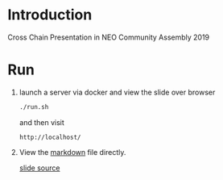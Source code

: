 # Introduction

Cross Chain Presentation in NEO Community Assembly 2019

# Run

1. launch a server via docker and view the slide over browser

   ```sh
   ./run.sh
   ```

   and then visit

   ```url
   http://localhost/
   ```

2. View the [markdown](https://pandoc.org/MANUAL.html) file directly.

   [slide source](slide.md)